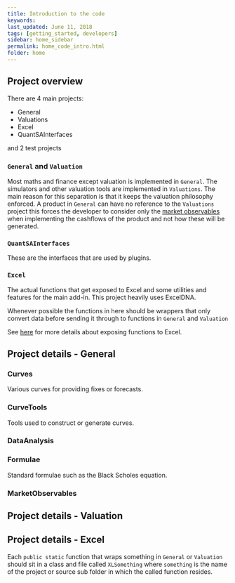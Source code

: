 ```yaml
---
title: Introduction to the code
keywords: 
last_updated: June 11, 2018
tags: [getting_started, developers]
sidebar: home_sidebar
permalink: home_code_intro.html
folder: home
---
```


## Project overview
There are 4 main projects:

* General
* Valuations
* Excel
* QuantSAInterfaces

and 2 test projects

###  `General` and `Valuation`
Most maths and finance except valuation is implemented in `General`.  The simulators and other valuation tools are implemented in `Valuations`.  The main reason for this separation is that it keeps the valuation philosophy enforced.  A product in `General` can have no reference to the `Valuations` project this forces the developer to consider only the [market observables](home_valuation_principles.html#market-observables) when implementing the cashflows of the product and not how these will be generated.

###  `QuantSAInterfaces`
These are the interfaces that are used by plugins.

### `Excel`
The actual functions that get exposed to Excel and some utilities and features for the main add-in.  This project heavily uses ExcelDNA.

Whenever possible the functions in here should be wrappers that only convert data before sending it through to functions in `General` and `Valuation`

See [here](home_expose_to_excel.html) for more details about exposing functions to Excel.

## Project details - General

### Curves
Various curves for providing fixes or forecasts.

### CurveTools
Tools used to construct or generate curves.

### DataAnalysis

### Formulae
Standard formulae such as the Black Scholes equation.

### MarketObservables

## Project details - Valuation

## Project details - Excel
Each `public static` function that wraps something in `General` or `Valuation` should sit in a class and file called `XLSomething` where `something` is the name of the project or source sub folder in which the called function resides. 
